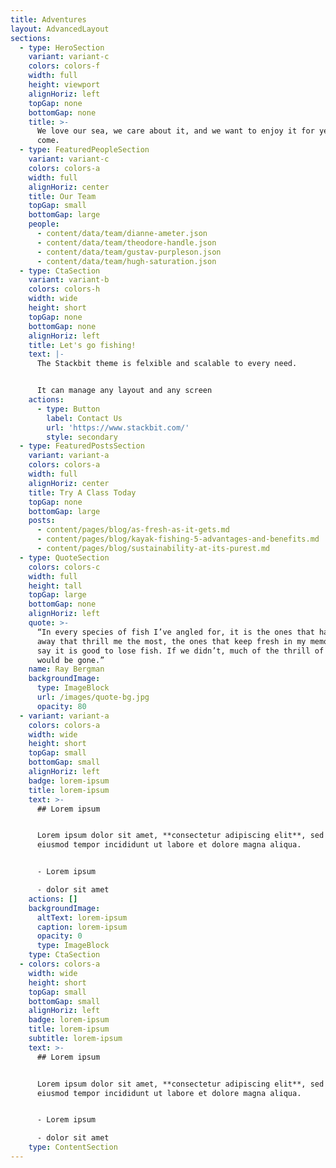 ```yaml
---
title: Adventures
layout: AdvancedLayout
sections:
  - type: HeroSection
    variant: variant-c
    colors: colors-f
    width: full
    height: viewport
    alignHoriz: left
    topGap: none
    bottomGap: none
    title: >-
      We love our sea, we care about it, and we want to enjoy it for years to
      come.
  - type: FeaturedPeopleSection
    variant: variant-c
    colors: colors-a
    width: full
    alignHoriz: center
    title: Our Team
    topGap: small
    bottomGap: large
    people:
      - content/data/team/dianne-ameter.json
      - content/data/team/theodore-handle.json
      - content/data/team/gustav-purpleson.json
      - content/data/team/hugh-saturation.json
  - type: CtaSection
    variant: variant-b
    colors: colors-h
    width: wide
    height: short
    topGap: none
    bottomGap: none
    alignHoriz: left
    title: Let's go fishing!
    text: |-
      The Stackbit theme is felxible and scalable to every need.


      It can manage any layout and any screen
    actions:
      - type: Button
        label: Contact Us
        url: 'https://www.stackbit.com/'
        style: secondary
  - type: FeaturedPostsSection
    variant: variant-a
    colors: colors-a
    width: full
    alignHoriz: center
    title: Try A Class Today
    topGap: none
    bottomGap: large
    posts:
      - content/pages/blog/as-fresh-as-it-gets.md
      - content/pages/blog/kayak-fishing-5-advantages-and-benefits.md
      - content/pages/blog/sustainability-at-its-purest.md
  - type: QuoteSection
    colors: colors-c
    width: full
    height: tall
    topGap: large
    bottomGap: none
    alignHoriz: left
    quote: >-
      “In every species of fish I’ve angled for, it is the ones that have got
      away that thrill me the most, the ones that keep fresh in my memory. So I
      say it is good to lose fish. If we didn’t, much of the thrill of angling
      would be gone.”
    name: Ray Bergman
    backgroundImage:
      type: ImageBlock
      url: /images/quote-bg.jpg
      opacity: 80
  - variant: variant-a
    colors: colors-a
    width: wide
    height: short
    topGap: small
    bottomGap: small
    alignHoriz: left
    badge: lorem-ipsum
    title: lorem-ipsum
    text: >-
      ## Lorem ipsum


      Lorem ipsum dolor sit amet, **consectetur adipiscing elit**, sed do
      eiusmod tempor incididunt ut labore et dolore magna aliqua.


      - Lorem ipsum

      - dolor sit amet
    actions: []
    backgroundImage:
      altText: lorem-ipsum
      caption: lorem-ipsum
      opacity: 0
      type: ImageBlock
    type: CtaSection
  - colors: colors-a
    width: wide
    height: short
    topGap: small
    bottomGap: small
    alignHoriz: left
    badge: lorem-ipsum
    title: lorem-ipsum
    subtitle: lorem-ipsum
    text: >-
      ## Lorem ipsum


      Lorem ipsum dolor sit amet, **consectetur adipiscing elit**, sed do
      eiusmod tempor incididunt ut labore et dolore magna aliqua.


      - Lorem ipsum

      - dolor sit amet
    type: ContentSection
---
```

